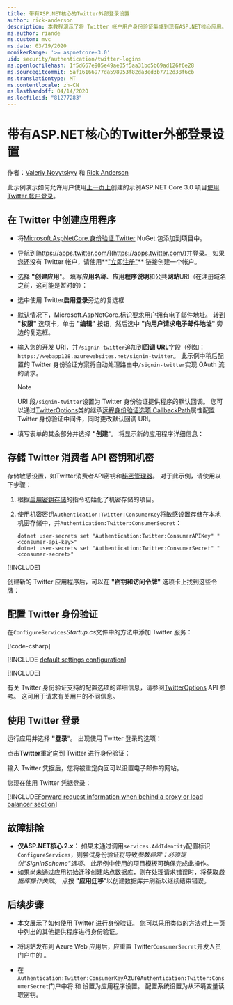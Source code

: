 ```yaml
---
title: 带有ASP.NET核心的Twitter外部登录设置
author: rick-anderson
description: 本教程演示了将 Twitter 帐户用户身份验证集成到现有ASP.NET核心应用。
ms.author: riande
ms.custom: mvc
ms.date: 03/19/2020
monikerRange: '>= aspnetcore-3.0'
uid: security/authentication/twitter-logins
ms.openlocfilehash: 1f5d667e905e49ae05f5aa31bd5b69ad126f6e28
ms.sourcegitcommit: 5af16166977da598953f82da3ed3b7712d38f6cb
ms.translationtype: MT
ms.contentlocale: zh-CN
ms.lasthandoff: 04/14/2020
ms.locfileid: "81277283"
---
```

# <a name="twitter-external-sign-in-setup-with-aspnet-core"></a>带有ASP.NET核心的Twitter外部登录设置

作者：[Valeriy Novytskyy](https://github.com/01binary) 和 [Rick Anderson](https://twitter.com/RickAndMSFT)

此示例演示如何允许用户使用[上一页上](xref:security/authentication/social/index)创建的示例ASP.NET Core 3.0 项目[使用 Twitter 帐户登录](https://dev.twitter.com/web/sign-in/desktop-browser)。

## <a name="create-the-app-in-twitter"></a>在 Twitter 中创建应用程序

* 将[Microsoft.AspNetCore.身份验证.Twitter](https://www.nuget.org/packages/Microsoft.AspNetCore.Authentication.Twitter/3.0.0) NuGet 包添加到项目中。

* 导航到[https://apps.twitter.com/](https://apps.twitter.com/)并登录。 如果您还没有 Twitter 帐户，请使用**["立即注册"](https://twitter.com/signup)** 链接创建一个帐户。

* 选择 **"创建应用**"。 填写**应用名称**、**应用程序说明**和公共**网站**URI（在注册域名之前，这可能是暂时的）：

* 选中使用 Twitter**启用登录**旁边的复选框

* 默认情况下，Microsoft.AspNetCore.标识要求用户拥有电子邮件地址。 转到 **"权限"** 选项卡，单击 **"编辑"** 按钮，然后选中 **"向用户请求电子邮件地址"** 旁边的复选框。

* 输入您的开发 URI，并`/signin-twitter`追加到**回调 URL**字段（例如： `https://webapp128.azurewebsites.net/signin-twitter`。 此示例中稍后配置的 Twitter 身份验证方案将自动处理路由中`/signin-twitter`实现 OAuth 流的请求。

  > [!NOTE]
  > URI 段`/signin-twitter`设置为 Twitter 身份验证提供程序的默认回调。 您可以通过[TwitterOptions](/dotnet/api/microsoft.aspnetcore.authentication.twitter.twitteroptions)类的继承[远程身份验证选项.CallbackPath](/dotnet/api/microsoft.aspnetcore.authentication.remoteauthenticationoptions.callbackpath)属性配置 Twitter 身份验证中间件，同时更改默认回调 URI。

* 填写表单的其余部分并选择 **"创建**"。 将显示新的应用程序详细信息：

## <a name="store-the-twitter-consumer-api-key-and-secret"></a>存储 Twitter 消费者 API 密钥和机密

存储敏感设置，如Twitter消费者API密钥和[秘密管理器](xref:security/app-secrets)。 对于此示例，请使用以下步骤：

1. 根据[启用密钥存储](xref:security/app-secrets#enable-secret-storage)的指令初始化了机密存储的项目。
1. 使用机密密钥`Authentication:Twitter:ConsumerKey`将敏感设置存储在本地机密存储中，并`Authentication:Twitter:ConsumerSecret`：

    ```dotnetcli
    dotnet user-secrets set "Authentication:Twitter:ConsumerAPIKey" "<consumer-api-key>"
    dotnet user-secrets set "Authentication:Twitter:ConsumerSecret" "<consumer-secret>"
    ```

[!INCLUDE[](~/includes/environmentVarableColon.md)]

创建新的 Twitter 应用程序后，可以在 **"密钥和访问令牌"** 选项卡上找到这些令牌：

## <a name="configure-twitter-authentication"></a>配置 Twitter 身份验证

在`ConfigureServices`*Startup.cs*文件中的方法中添加 Twitter 服务：

[!code-csharp[](~/security/authentication/social/social-code/3.x/StartupTwitter3x.cs?name=snippet&highlight=10-15)]

[!INCLUDE [default settings configuration](includes/default-settings.md)]

[!INCLUDE[](includes/chain-auth-providers.md)]

有关 Twitter 身份验证支持的配置选项的详细信息，请参阅[TwitterOptions](/dotnet/api/microsoft.aspnetcore.builder.twitteroptions) API 参考。 这可用于请求有关用户的不同信息。

## <a name="sign-in-with-twitter"></a>使用 Twitter 登录

运行应用并选择 **"登录**"。 出现使用 Twitter 登录的选项：

点击**Twitter**重定向到 Twitter 进行身份验证：

输入 Twitter 凭据后，您将被重定向回可以设置电子邮件的网站。

您现在使用 Twitter 凭据登录：

[!INCLUDE[Forward request information when behind a proxy or load balancer section](includes/forwarded-headers-middleware.md)]

<!-- 
### React to cancel Authorize External sign-in
Twitter doesn't support AccessDeniedPath
Rather in the twitter setup, you can provide an External sign-in homepage. The external sign-in homepage doesn't support localhost. Tested with https://cors3.azurewebsites.net/ and that works.
-->

## <a name="troubleshooting"></a>故障排除

* **仅ASP.NET核心 2.x：** 如果未通过调用`services.AddIdentity`配置标识`ConfigureServices`，则尝试身份验证将导致*参数异常：必须提供"SignInScheme"选项*。 此示例中使用的项目模板可确保完成此操作。
* 如果尚未通过应用初始迁移创建站点数据库，则在处理请求错误时，将获取*数据库操作失败*。 点按 **"应用迁移**"以创建数据库并刷新以继续结束错误。

## <a name="next-steps"></a>后续步骤

* 本文展示了如何使用 Twitter 进行身份验证。 您可以采用类似的方法对[上一页](xref:security/authentication/social/index)中列出的其他提供程序进行身份验证。

* 将网站发布到 Azure Web 应用后，应重置 Twitter`ConsumerSecret`开发人员门户中的 。

* 在`Authentication:Twitter:ConsumerKey`Azure`Authentication:Twitter:ConsumerSecret`门户中将 和 设置为应用程序设置。 配置系统设置为从环境变量读取密钥。
